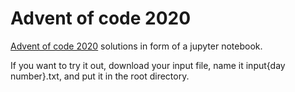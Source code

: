 # Advent of code 2020

[Advent of code 2020](https://adventofcode.com/2020) solutions in form of a jupyter notebook.

If you want to try it out, download your input file, name it input{day number}.txt, and put it in the root directory.
